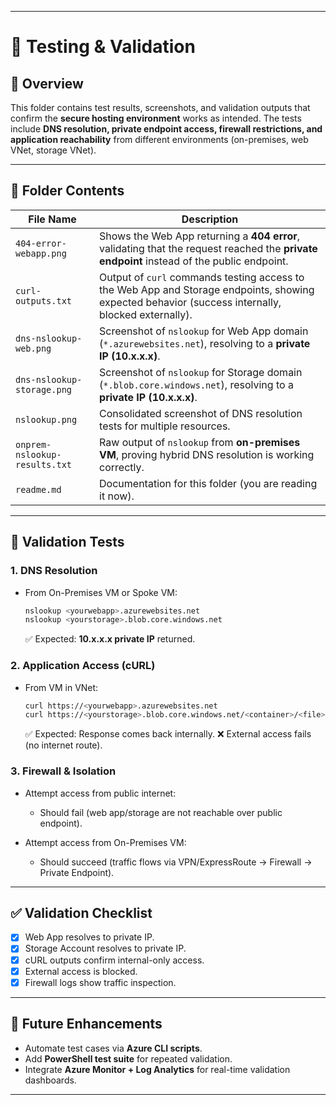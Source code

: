 
---

# 🧪 Testing & Validation

## 📌 Overview

This folder contains test results, screenshots, and validation outputs that confirm the **secure hosting environment** works as intended.
The tests include **DNS resolution, private endpoint access, firewall restrictions, and application reachability** from different environments (on-premises, web VNet, storage VNet).

---

## 📂 Folder Contents

| File Name                     | Description                                                                                                                                        |
| ----------------------------- | -------------------------------------------------------------------------------------------------------------------------------------------------- |
| `404-error-webapp.png`        | Shows the Web App returning a **404 error**, validating that the request reached the **private endpoint** instead of the public endpoint.          |
| `curl-outputs.txt`            | Output of `curl` commands testing access to the Web App and Storage endpoints, showing expected behavior (success internally, blocked externally). |
| `dns-nslookup-web.png`        | Screenshot of `nslookup` for Web App domain (`*.azurewebsites.net`), resolving to a **private IP (10.x.x.x)**.                                     |
| `dns-nslookup-storage.png`    | Screenshot of `nslookup` for Storage domain (`*.blob.core.windows.net`), resolving to a **private IP (10.x.x.x)**.                                 |
| `nslookup.png`                | Consolidated screenshot of DNS resolution tests for multiple resources.                                                                            |
| `onprem-nslookup-results.txt` | Raw output of `nslookup` from **on-premises VM**, proving hybrid DNS resolution is working correctly.                                              |
| `readme.md`                   | Documentation for this folder (you are reading it now).                                                                                            |

---

## 🔎 Validation Tests

### 1. **DNS Resolution**

* From On-Premises VM or Spoke VM:

  ```bash
  nslookup <yourwebapp>.azurewebsites.net
  nslookup <yourstorage>.blob.core.windows.net
  ```

  ✅ Expected: **10.x.x.x private IP** returned.

### 2. **Application Access (cURL)**

* From VM in VNet:

  ```bash
  curl https://<yourwebapp>.azurewebsites.net
  curl https://<yourstorage>.blob.core.windows.net/<container>/<file>
  ```

  ✅ Expected: Response comes back internally.
  ❌ External access fails (no internet route).

### 3. **Firewall & Isolation**

* Attempt access from public internet:

  * Should fail (web app/storage are not reachable over public endpoint).
* Attempt access from On-Premises VM:

  * Should succeed (traffic flows via VPN/ExpressRoute → Firewall → Private Endpoint).

---

## ✅ Validation Checklist

* [x] Web App resolves to private IP.
* [x] Storage Account resolves to private IP.
* [x] cURL outputs confirm internal-only access.
* [x] External access is blocked.
* [x] Firewall logs show traffic inspection.

---

## 🌱 Future Enhancements

* Automate test cases via **Azure CLI scripts**.
* Add **PowerShell test suite** for repeated validation.
* Integrate **Azure Monitor + Log Analytics** for real-time validation dashboards.

---

